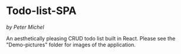 # Todo-list-SPA
*by Peter Michel*

An aesthetically pleasing CRUD todo list built in React. Please see the "Demo-pictures" folder for images of the application.